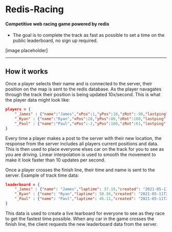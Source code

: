 # Redis-Racing

#### Competitive web racing game powered by redis
- The goal is to complete the track as fast as possible to set a time on the public leaderboard, no sign up required. 

[image placeholder]

-------------
## How it works

Once a player selects their name and is connected to the server, their position on the map is sent to the redis database. As the player navagates through the track their position is being updated 10x/second. This is what the player data might look like: 
```json
players = {
    "_James" : {"name":"James","xPos":1,"yPos":10,"zRot":-90,"lastping": "2021-05-11T21:44:11.640Z"},
    "_Ryan" : {"name":"Ryan","xPos":20,"yPos":80,"zRot":180,"lastping": "2021-05-11T21:45:11.790Z"},
    "_Paul" : {"name":"Paul","xPos":-2,"yPos":180,"zRot":61,"lastping": "2021-05-11T21:45:15.110Z"}
}
```
Every time a player makes a post to the server with their new location, the response from the server includes all players current positions and data. This is then used to place everyone elses car on the track for you to see as you are driving. Linear interpolation is used to smooth the movement to make it look faster than 10 updates per second. 

Once a player crosses the finish line, their time and name is sent to the server. Example of track time data:

```json
leaderboard = {
    "_James" : {"name": "James","laptime": 37.19,"created": "2021-05-11T21:56:55.440Z"},
    "_Ryan" : {"name": "Ryan","laptime": 50.56,"created": "2021-05-11T21:57:35.220Z"},
    "_Paul" : {"name": "Paul","laptime": 45.11,"created": "2021-05-11T21:58:51.120Z"}
}
```
This data is used to create a live learboard for everyone to see as they race to get the fastest time possible. When any car in the game crosses the finish line, the client requests the new leaderboard data from the server. 

